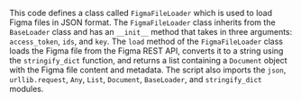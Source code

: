 This code defines a class called `FigmaFileLoader` which is used to load Figma files in JSON format. The `FigmaFileLoader` class inherits from the `BaseLoader` class and has an `__init__` method that takes in three arguments: `access_token`, `ids`, and `key`. The `load` method of the `FigmaFileLoader` class loads the Figma file from the Figma REST API, converts it to a string using the `stringify_dict` function, and returns a list containing a `Document` object with the Figma file content and metadata. The script also imports the `json`, `urllib.request`, `Any`, `List`, `Document`, `BaseLoader`, and `stringify_dict` modules.

